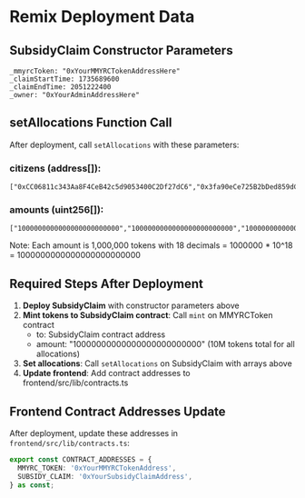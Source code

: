 # Remix Deployment Data

## SubsidyClaim Constructor Parameters

```
_mmyrcToken: "0xYourMMYRCTokenAddressHere"
_claimStartTime: 1735689600
_claimEndTime: 2051222400
_owner: "0xYourAdminAddressHere"
```

## setAllocations Function Call

After deployment, call `setAllocations` with these parameters:

### citizens (address[]):
```
["0xCC06811c343Aa8F4CeB42c5d9053400C2Df27dC6","0x3fa90eCe725B2bDed859dCf5364c39d8AAC8BdAC","0x50d18bA7d4b7f2A0A2fce3be97D1C19b5e19dCE3","0xE819584CA25B9C82e9FE30D0c0a75BeA06B70357","0x0FD0a773719A84d99cA3a09F8CdA6aE51a2BE84f","0xfAB3c85aeadEEF963aB2835d25268dB3F8228B1D","0xC36020E61724E86979e4c31709b027c889C05244","0x74A6e88e81F4730D60D3b6Ee7C01ea7Ea758cF30","0x05b503d55024175d18F0D800cE5aaD9C48582591","0xf804F7706F6fE94d883120810a831cB56E2786C1"]
```

### amounts (uint256[]):
```
["1000000000000000000000000","1000000000000000000000000","1000000000000000000000000","1000000000000000000000000","1000000000000000000000000","1000000000000000000000000","1000000000000000000000000","1000000000000000000000000","1000000000000000000000000","1000000000000000000000000"]
```

Note: Each amount is 1,000,000 tokens with 18 decimals = 1000000 * 10^18 = 1000000000000000000000000

## Required Steps After Deployment

1. **Deploy SubsidyClaim** with constructor parameters above
2. **Mint tokens to SubsidyClaim contract**: Call `mint` on MMYRCToken contract
   - to: SubsidyClaim contract address
   - amount: "10000000000000000000000000" (10M tokens total for all allocations)
3. **Set allocations**: Call `setAllocations` on SubsidyClaim with arrays above
4. **Update frontend**: Add contract addresses to frontend/src/lib/contracts.ts

## Frontend Contract Addresses Update

After deployment, update these addresses in `frontend/src/lib/contracts.ts`:

```typescript
export const CONTRACT_ADDRESSES = {
  MMYRC_TOKEN: '0xYourMMYRCTokenAddress',
  SUBSIDY_CLAIM: '0xYourSubsidyClaimAddress',
} as const;
```